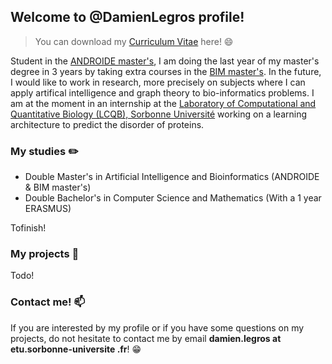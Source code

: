 
## Welcome to @DamienLegros profile!

> You can download my [Curriculum Vitae](https://github.com/DamienLegros/DamienLegros/files/8789733/CV_Damien_Legros_EN.pdf) here! :smile:

Student in the [ANDROIDE master's](http://androide.lip6.fr/), I am doing the last year of my master's degree in 3 years by taking extra courses in the [BIM master's](http://www.lcqb.upmc.fr/BIM/M2.html#AAGB). In the future, I would like to work in research, more precisely on subjects where I can apply artifical intelligence and graph theory to bio-informatics problems. I am at the moment in an internship at the [Laboratory of Computational and Quantitative Biology (LCQB), Sorbonne Université](http://www.lcqb.upmc.fr/) working on a learning architecture to predict the disorder of proteins.

### My studies :pencil2:

- Double Master's in Artificial Intelligence and Bioinformatics (ANDROIDE & BIM master's)
- Double Bachelor's in Computer Science and Mathematics (With a 1 year ERASMUS)

Tofinish!

### My projects :paperclip:

Todo!

### Contact me! :mailbox:

If you are interested by my profile or if you have some questions on my projects, do not hesitate to contact me by email **damien.legros at etu.sorbonne-universite .fr**! :grin:
